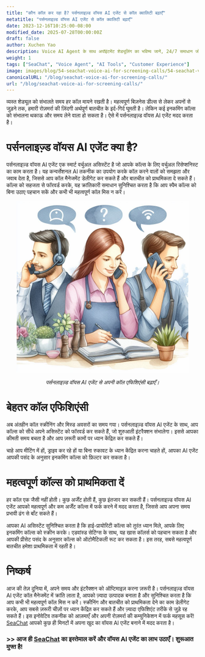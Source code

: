 ```yaml
---
title: "कौन कॉल कर रहा है? पर्सनलाइज़्ड वॉयस AI एजेंट से कॉल क्वालिटी बढ़ाएँ"
metatitle: "पर्सनलाइज़्ड वॉयस AI एजेंट से कॉल क्वालिटी बढ़ाएँ"
date: 2023-12-16T10:25:00-08:00
modified_date: 2025-07-28T00:00:00Z
draft: false
author: Xuchen Yao
description: Voice AI Agent के साथ अपॉइंटमेंट शेड्यूलिंग का भविष्य जानें, 24/7 समाधान जो AI और प्राकृतिक भाषा प्रसंस्करण को एकीकृत करता है, ताकि बुकिंग कुशल और सहज हो सके।
weight: 1
tags: ["SeaChat", "Voice Agent", "AI Tools", "Customer Experience"]
image: images/blog/54-seachat-voice-ai-for-screening-calls/54-seachat-voice-ai-for-screening-calls.png
canonicalURL: "/blog/seachat-voice-ai-for-screening-calls/"
url: "/blog/seachat-voice-ai-for-screening-calls/"
---
```


व्यस्त शेड्यूल को संभालते समय हर कॉल मायने रखती है। महत्वपूर्ण बिज़नेस डील्स से लेकर अपनों से जुड़ने तक, हमारी रोज़मर्रा की ज़िंदगी अर्थपूर्ण बातचीत के इर्द-गिर्द घूमती है। लेकिन कई इनकमिंग कॉल्स को संभालना थकाऊ और समय लेने वाला हो सकता है। ऐसे में पर्सनलाइज़्ड वॉयस AI एजेंट मदद करता है।

# पर्सनलाइज़्ड वॉयस AI एजेंट क्या है?

पर्सनलाइज़्ड वॉयस AI एजेंट एक स्मार्ट वर्चुअल असिस्टेंट है जो आपके कॉल्स के लिए वर्चुअल रिसेप्शनिस्ट का काम करता है। यह कन्वर्सेशनल AI तकनीक का उपयोग करके कॉल करने वालों को समझता और जवाब देता है, जिससे आप कॉल मैनेजमेंट डेलीगेट कर सकते हैं और बातचीत को प्राथमिकता दे सकते हैं। कॉल्स को सहजता से फॉरवर्ड करके, यह क्रांतिकारी समाधान सुनिश्चित करता है कि आप स्पैम कॉल्स को बिना उठाए पहचान सकें और कभी भी महत्वपूर्ण कॉल मिस न करें।

<center>
<img height="450px" src="/images/blog/50x-all-seachat-agents/transfer-to-and-from-ai-agent.jpeg" alt="पर्सनलाइज़्ड वॉयस AI एजेंट से अपनी कॉल एफिशिएंसी बढ़ाएँ।"/>

*पर्सनलाइज़्ड वॉयस AI एजेंट से अपनी कॉल एफिशिएंसी बढ़ाएँ।*
</center>

# बेहतर कॉल एफिशिएंसी

अब अंतहीन कॉल स्क्रीनिंग और मिस्ड अवसरों का समय गया। पर्सनलाइज़्ड वॉयस AI एजेंट के साथ, आप कॉल्स को सीधे अपने असिस्टेंट को फॉरवर्ड कर सकते हैं, जो शुरुआती इंटरैक्शन संभालेगा। इससे आपका कीमती समय बचता है और आप ज़रूरी कामों पर ध्यान केंद्रित कर सकते हैं।

चाहे आप मीटिंग में हों, ड्राइव कर रहे हों या बिना रुकावट के ध्यान केंद्रित करना चाहते हों, आपका AI एजेंट आपकी पसंद के अनुसार इनकमिंग कॉल्स को फ़िल्टर कर सकता है।

# महत्वपूर्ण कॉल्स को प्राथमिकता दें

हर कॉल एक जैसी नहीं होती। कुछ अर्जेंट होती हैं, कुछ इंतजार कर सकती हैं। पर्सनलाइज़्ड वॉयस AI एजेंट आपको महत्वपूर्ण और कम अर्जेंट कॉल्स में फर्क करने में मदद करता है, जिससे आप अपना समय प्रभावी ढंग से बाँट सकते हैं।

आपका AI असिस्टेंट सुनिश्चित करता है कि हाई-प्रायोरिटी कॉल्स को तुरंत ध्यान मिले, आपके लिए इनकमिंग कॉल्स को स्क्रीन करके। एडवांस्ड सेटिंग्स के साथ, यह खास कॉलर्स को पहचान सकता है और आपकी प्रीसेट पसंद के अनुसार कॉल्स को ऑटोमैटिकली रूट कर सकता है। इस तरह, सबसे महत्वपूर्ण बातचीत हमेशा प्राथमिकता में रहती है।

# निष्कर्ष

आज की तेज़ दुनिया में, अपने समय और इंटरैक्शन को ऑप्टिमाइज़ करना ज़रूरी है। पर्सनलाइज़्ड वॉयस AI एजेंट कॉल मैनेजमेंट में क्रांति लाता है, आपको ज़्यादा उत्पादक बनाता है और सुनिश्चित करता है कि आप कभी भी महत्वपूर्ण कॉल मिस न करें। स्क्रीनिंग और बातचीत को प्राथमिकता देने का काम डेलीगेट करके, आप सबसे ज़रूरी चीज़ों पर ध्यान केंद्रित कर सकते हैं और ज़्यादा एफिशिएंट तरीके से जुड़े रह सकते हैं। इस इनोवेटिव तकनीक को आज़माएँ और अपनी रोज़मर्रा की कम्युनिकेशन में फर्क महसूस करें! [SeaChat](https://chat.seasalt.ai/?utm_source=blog) आपको कुछ ही मिनटों में अपना खुद का वॉयस AI एजेंट बनाने में मदद करता है।

### >> आज ही [SeaChat](https://chat.seasalt.ai/?utm_source=blog) का इस्तेमाल करें और वॉयस AI एजेंट का लाभ उठाएँ। शुरूआत मुफ्त है!
